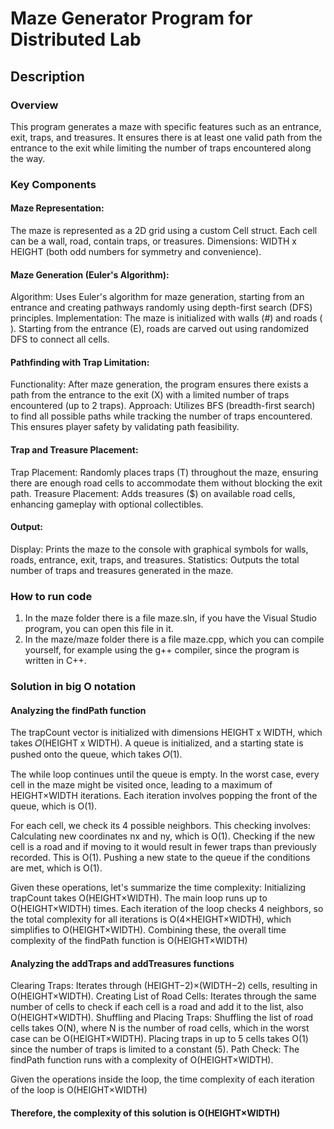 # Maze Generator Program for Distributed Lab
## Description
### Overview
This program generates a maze with specific features such as an entrance, exit, traps, and treasures. It ensures there is at least one valid path from the entrance to the exit while limiting the number of traps encountered along the way.

### Key Components
#### Maze Representation:
The maze is represented as a 2D grid using a custom Cell struct. Each cell can be a wall, road, contain traps, or treasures.
Dimensions: WIDTH x HEIGHT (both odd numbers for symmetry and convenience).
#### Maze Generation (Euler's Algorithm):
Algorithm: Uses Euler's algorithm for maze generation, starting from an entrance and creating pathways randomly using depth-first search (DFS) principles.
Implementation: The maze is initialized with walls (#) and roads ( ). Starting from the entrance (E), roads are carved out using randomized DFS to connect all cells.
#### Pathfinding with Trap Limitation:
Functionality: After maze generation, the program ensures there exists a path from the entrance to the exit (X) with a limited number of traps encountered (up to 2 traps).
Approach: Utilizes BFS (breadth-first search) to find all possible paths while tracking the number of traps encountered. This ensures player safety by validating path feasibility.
#### Trap and Treasure Placement:
Trap Placement: Randomly places traps (T) throughout the maze, ensuring there are enough road cells to accommodate them without blocking the exit path.
Treasure Placement: Adds treasures ($) on available road cells, enhancing gameplay with optional collectibles.
#### Output:
Display: Prints the maze to the console with graphical symbols for walls, roads, entrance, exit, traps, and treasures.
Statistics: Outputs the total number of traps and treasures generated in the maze.

### How to run code

1) In the maze folder there is a file maze.sln, if you have the Visual Studio program, you can open this file in it.
2) In the maze/maze folder there is a file maze.cpp, which you can compile yourself, for example using the g++ compiler, since the program is written in C++.

### Solution in big O notation

#### Analyzing the findPath function

The trapCount vector is initialized with dimensions HEIGHT x WIDTH, which takes 𝑂(HEIGHT x WIDTH).
A queue is initialized, and a starting state is pushed onto the queue, which takes 𝑂(1).

The while loop continues until the queue is empty. In the worst case, every cell in the maze might be visited once, leading to a maximum of HEIGHT×WIDTH iterations.
Each iteration involves popping the front of the queue, which is O(1).

For each cell, we check its 4 possible neighbors. This checking involves:
Calculating new coordinates nx and ny, which is O(1).
Checking if the new cell is a road and if moving to it would result in fewer traps than previously recorded. This is O(1).
Pushing a new state to the queue if the conditions are met, which is O(1).

Given these operations, let's summarize the time complexity:
Initializing trapCount takes O(HEIGHT×WIDTH).
The main loop runs up to O(HEIGHT×WIDTH) times.
Each iteration of the loop checks 4 neighbors, so the total complexity for all iterations is O(4×HEIGHT×WIDTH), which simplifies to O(HEIGHT×WIDTH).
Combining these, the overall time complexity of the findPath function is O(HEIGHT×WIDTH)

#### Analyzing the addTraps and addTreasures functions

Clearing Traps:
Iterates through (HEIGHT−2)×(WIDTH−2) cells, resulting in O(HEIGHT×WIDTH).
Creating List of Road Cells:
Iterates through the same number of cells to check if each cell is a road and add it to the list, also O(HEIGHT×WIDTH).
Shuffling and Placing Traps:
Shuffling the list of road cells takes O(N), where N is the number of road cells, which in the worst case can be O(HEIGHT×WIDTH).
Placing traps in up to 5 cells takes O(1) since the number of traps is limited to a constant (5).
Path Check:
The findPath function runs with a complexity of O(HEIGHT×WIDTH).

Given the operations inside the loop, the time complexity of each iteration of the loop is O(HEIGHT×WIDTH)

#### Therefore, the complexity of this solution is O(HEIGHT×WIDTH)



